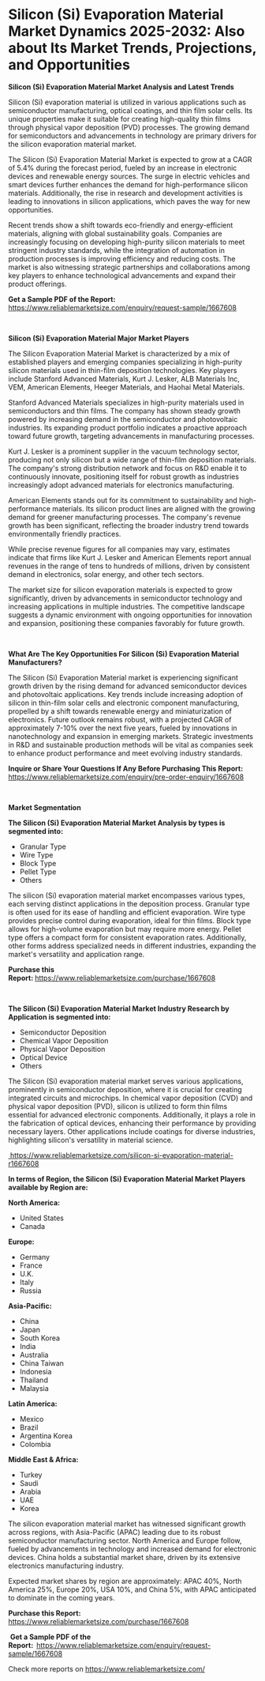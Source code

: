<p><h1>Silicon (Si) Evaporation Material Market Dynamics 2025-2032: Also about Its Market Trends, Projections, and Opportunities</h1></p><p><strong>Silicon (Si) Evaporation Material Market Analysis and Latest Trends</strong></p>
<p><p>Silicon (Si) evaporation material is utilized in various applications such as semiconductor manufacturing, optical coatings, and thin film solar cells. Its unique properties make it suitable for creating high-quality thin films through physical vapor deposition (PVD) processes. The growing demand for semiconductors and advancements in technology are primary drivers for the silicon evaporation material market.</p><p>The Silicon (Si) Evaporation Material Market is expected to grow at a CAGR of 5.4% during the forecast period, fueled by an increase in electronic devices and renewable energy sources. The surge in electric vehicles and smart devices further enhances the demand for high-performance silicon materials. Additionally, the rise in research and development activities is leading to innovations in silicon applications, which paves the way for new opportunities.</p><p>Recent trends show a shift towards eco-friendly and energy-efficient materials, aligning with global sustainability goals. Companies are increasingly focusing on developing high-purity silicon materials to meet stringent industry standards, while the integration of automation in production processes is improving efficiency and reducing costs. The market is also witnessing strategic partnerships and collaborations among key players to enhance technological advancements and expand their product offerings.</p></p>
<p><strong>Get a Sample PDF of the Report:&nbsp;</strong> <a href="https://www.reliablemarketsize.com/enquiry/request-sample/1667608?utm_campaign=3220&utm_medium=2&utm_source=Github&utm_content=ia&utm_term=02042025&utm_id=silicon-si-evaporation-material">https://www.reliablemarketsize.com/enquiry/request-sample/1667608</a></p>
<p>&nbsp;</p>
<p><strong>Silicon (Si) Evaporation Material Major Market Players</strong></p>
<p><p>The Silicon Evaporation Material Market is characterized by a mix of established players and emerging companies specializing in high-purity silicon materials used in thin-film deposition technologies. Key players include Stanford Advanced Materials, Kurt J. Lesker, ALB Materials Inc, VEM, American Elements, Heeger Materials, and Haohai Metal Materials.</p><p>Stanford Advanced Materials specializes in high-purity materials used in semiconductors and thin films. The company has shown steady growth powered by increasing demand in the semiconductor and photovoltaic industries. Its expanding product portfolio indicates a proactive approach toward future growth, targeting advancements in manufacturing processes.</p><p>Kurt J. Lesker is a prominent supplier in the vacuum technology sector, producing not only silicon but a wide range of thin-film deposition materials. The company's strong distribution network and focus on R&D enable it to continuously innovate, positioning itself for robust growth as industries increasingly adopt advanced materials for electronics manufacturing.</p><p>American Elements stands out for its commitment to sustainability and high-performance materials. Its silicon product lines are aligned with the growing demand for greener manufacturing processes. The company's revenue growth has been significant, reflecting the broader industry trend towards environmentally friendly practices.</p><p>While precise revenue figures for all companies may vary, estimates indicate that firms like Kurt J. Lesker and American Elements report annual revenues in the range of tens to hundreds of millions, driven by consistent demand in electronics, solar energy, and other tech sectors.</p><p>The market size for silicon evaporation materials is expected to grow significantly, driven by advancements in semiconductor technology and increasing applications in multiple industries. The competitive landscape suggests a dynamic environment with ongoing opportunities for innovation and expansion, positioning these companies favorably for future growth.</p></p>
<p>&nbsp;</p>
<p><strong>What Are The Key Opportunities For Silicon (Si) Evaporation Material Manufacturers?</strong></p>
<p><p>The Silicon (Si) Evaporation Material market is experiencing significant growth driven by the rising demand for advanced semiconductor devices and photovoltaic applications. Key trends include increasing adoption of silicon in thin-film solar cells and electronic component manufacturing, propelled by a shift towards renewable energy and miniaturization of electronics. Future outlook remains robust, with a projected CAGR of approximately 7-10% over the next five years, fueled by innovations in nanotechnology and expansion in emerging markets. Strategic investments in R&D and sustainable production methods will be vital as companies seek to enhance product performance and meet evolving industry standards.</p></p>
<p><strong>Inquire or Share Your Questions If Any Before Purchasing This Report:</strong> <a href="https://www.reliablemarketsize.com/enquiry/pre-order-enquiry/1667608?utm_campaign=3220&utm_medium=2&utm_source=Github&utm_content=ia&utm_term=02042025&utm_id=silicon-si-evaporation-material">https://www.reliablemarketsize.com/enquiry/pre-order-enquiry/1667608</a></p>
<p>&nbsp;</p>
<p><strong>Market Segmentation</strong></p>
<p><strong>The Silicon (Si) Evaporation Material Market Analysis by types is segmented into:</strong></p>
<p><ul><li>Granular Type</li><li>Wire Type</li><li>Block Type</li><li>Pellet Type</li><li>Others</li></ul></p>
<p><p>The silicon (Si) evaporation material market encompasses various types, each serving distinct applications in the deposition process. Granular type is often used for its ease of handling and efficient evaporation. Wire type provides precise control during evaporation, ideal for thin films. Block type allows for high-volume evaporation but may require more energy. Pellet type offers a compact form for consistent evaporation rates. Additionally, other forms address specialized needs in different industries, expanding the market's versatility and application range.</p></p>
<p><strong>Purchase this Report:&nbsp;</strong><a href="https://www.reliablemarketsize.com/purchase/1667608?utm_campaign=3220&utm_medium=2&utm_source=Github&utm_content=ia&utm_term=02042025&utm_id=silicon-si-evaporation-material">https://www.reliablemarketsize.com/purchase/1667608</a></p>
<p>&nbsp;</p>
<p><strong>The Silicon (Si) Evaporation Material Market Industry Research by Application is segmented into:</strong></p>
<p><ul><li>Semiconductor Deposition</li><li>Chemical Vapor Deposition</li><li>Physical Vapor Deposition</li><li>Optical Device</li><li>Others</li></ul></p>
<p><p>The Silicon (Si) evaporation material market serves various applications, prominently in semiconductor deposition, where it is crucial for creating integrated circuits and microchips. In chemical vapor deposition (CVD) and physical vapor deposition (PVD), silicon is utilized to form thin films essential for advanced electronic components. Additionally, it plays a role in the fabrication of optical devices, enhancing their performance by providing necessary layers. Other applications include coatings for diverse industries, highlighting silicon's versatility in material science.</p></p>
<p><a href="https://www.reliablemarketsize.com/silicon-si-evaporation-material-r1667608?utm_campaign=3220&utm_medium=2&utm_source=Github&utm_content=ia&utm_term=02042025&utm_id=silicon-si-evaporation-material">&nbsp;https://www.reliablemarketsize.com/silicon-si-evaporation-material-r1667608</a></p>
<p><strong>In terms of Region, the Silicon (Si) Evaporation Material Market Players available by Region are:</strong></p>
<p>
    <p> <strong> North America: </strong>
        <ul>
            <li>United States</li>
            <li>Canada</li>
        </ul>
        </p> 
    <p> <strong> Europe: </strong>
        <ul>
            <li>Germany</li>
            <li>France</li>
            <li>U.K.</li>
            <li>Italy</li>
            <li>Russia</li>
        </ul>
        </p> 
    <p> <strong> Asia-Pacific: </strong>
        <ul>
            <li>China</li>
            <li>Japan</li>
            <li>South Korea</li>
            <li>India</li>
            <li>Australia</li>
            <li>China Taiwan</li>
            <li>Indonesia</li>
            <li>Thailand</li>
            <li>Malaysia</li>
        </ul>
        </p> 
    <p> <strong> Latin America: </strong>
        <ul>
            <li>Mexico</li>
            <li>Brazil</li>
            <li>Argentina Korea</li>
            <li>Colombia</li>
        </ul>
        </p> 
    <p> <strong> Middle East & Africa: </strong>
        <ul>
            <li>Turkey</li>
            <li>Saudi</li>
            <li>Arabia</li>
            <li>UAE</li>
            <li>Korea</li>
        </ul>
    </p>
    </p>
<p><p>The silicon evaporation material market has witnessed significant growth across regions, with Asia-Pacific (APAC) leading due to its robust semiconductor manufacturing sector. North America and Europe follow, fueled by advancements in technology and increased demand for electronic devices. China holds a substantial market share, driven by its extensive electronics manufacturing industry. </p><p>Expected market shares by region are approximately: APAC 40%, North America 25%, Europe 20%, USA 10%, and China 5%, with APAC anticipated to dominate in the coming years.</p></p>
<p><strong>Purchase this Report: </strong><a href="https://www.reliablemarketsize.com/purchase/1667608?utm_campaign=3220&utm_medium=2&utm_source=Github&utm_content=ia&utm_term=02042025&utm_id=silicon-si-evaporation-material">https://www.reliablemarketsize.com/purchase/1667608</a></p>
<p>&nbsp;<strong>Get a Sample PDF of the Report:&nbsp;&nbsp;</strong><a href="https://www.reliablemarketsize.com/enquiry/request-sample/1667608?utm_campaign=3220&utm_medium=2&utm_source=Github&utm_content=ia&utm_term=02042025&utm_id=silicon-si-evaporation-material">https://www.reliablemarketsize.com/enquiry/request-sample/1667608</a></p>
<p><strong></strong></p>
<p>Check more reports on <a href="https://www.reliablemarketsize.com/?utm_campaign=3220&utm_medium=2&utm_source=Github&utm_content=ia&utm_term=02042025&utm_id=silicon-si-evaporation-material">https://www.reliablemarketsize.com/</a></p>